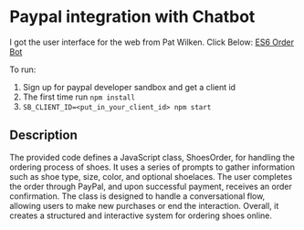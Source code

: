 # Paypal integration with Chatbot

I got the user interface for the web from Pat Wilken. Click Below:
<a href="https://github.com/tonazih/Week4" target="_blank">ES6 Order Bot</a>


To run:

1. Sign up for paypal developer sandbox and get a client id
2. The first time run `npm install`
3. `SB_CLIENT_ID=<put_in_your_client_id> npm start`

## Description
The provided code defines a JavaScript class, ShoesOrder, for handling the ordering process of shoes. It uses a series of prompts to gather information such as shoe type, size, color, and optional shoelaces. The user completes the order through PayPal, and upon successful payment, receives an order confirmation. The class is designed to handle a conversational flow, allowing users to make new purchases or end the interaction. Overall, it creates a structured and interactive system for ordering shoes online.
